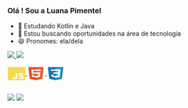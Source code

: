 ### Olá ! Sou a Luana Pimentel


- 🌱 Estudando Kotlin e Java
- 🤔 Estou buscando oportunidades na área de tecnologia
- 😄 Pronomes:  ela/dela


<div>
  <a href="https://github.com/Luana-Pimentel">
  <img height="150em" src="https://github-readme-stats.vercel.app/api?username=Luana-Pimentel&show_icons=true&theme=dracula&include_all_commits=true&count_private=true"/>
  <img height="150em" src="https://github-readme-stats.vercel.app/api/top-langs/?username=Luana-Pimentel&layout=compact&langs_count=7&theme=dracula"/>
</div>
  
<div style="display: inline_block"><br>
  <img align="center" alt="Lua-Js" height="30" width="40" src="https://raw.githubusercontent.com/devicons/devicon/master/icons/javascript/javascript-plain.svg">
  <img align="center" alt="Lua-HTML" height="30" width="40" src="https://raw.githubusercontent.com/devicons/devicon/master/icons/html5/html5-original.svg">
  <img align="center" alt="Lua-CSS" height="30" width="40" src="https://raw.githubusercontent.com/devicons/devicon/master/icons/css3/css3-original.svg">
</div>
  
##
 
<div>
  <a href = "mailto:luanapimentel1177@gmail.com"><img src="https://img.shields.io/badge/Gmail-D14836?style=for-the-badge&logo=gmail&logoColor=white" target="_blank"></a>
  <a href="https://www.linkedin.com/in/luana-santos-pimentel/" target="_blank"><img src="https://img.shields.io/badge/-LinkedIn-%230077B5?style=for-the-badge&logo=linkedin&logoColor=white" target="_blank"></a> 
</div>
